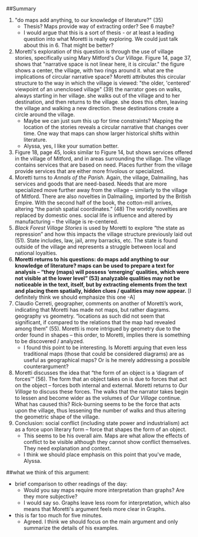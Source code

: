 ##Summary
1. "do maps add anything, to our knowledge of literature?" (35)
	* Thesis? Maps provide way of extracting order? See 6 maybe?
	* I would argue that this is a sort of thesis - or at least a leading question into what Moretti is really exploring. We could just talk about this in 6. That might be better?
2. Moretti's exploration of this question is through the use of village stories, specifically using Mary Mitford's *Our Village.*
	    Figure 14, page 37, shows that "narrative space is not linear here, it is circular." the figure shows a center, the village, with two rings around it. 
	          what are the implications of circular narrative space?
	    Moretti attributes this circular structure to the way in which the village is viewed:
	        "the older, 'centered' viewpoint of an unenclosed village" (39)
	        the narrator goes on walks, always starting in her village. she walks out of the village and to her destination, and then returns to the village. she does this often, leaving the village and walking a new direction. these destinations create a circle around the village.
	* Maybe we can just sum this up for time constraints? Mapping the location of the stories reveals a circular narrative that changes over time. One way that maps can show larger historical shifts within literature. 
	* Alyssa, yes, I like your sumation better. 
3. Figure 18, page 45, looks similar to Figure 14, but shows services offered in the village of Mitford, and in areas surrounding the village. The village contains services that are based on need. Places further from the village provide services that are either more frivolous or specialized.
4. Moretti turns to *Annals of the Parish.* Again, the village, Dalmailing, has services and goods that are need-based. Needs that are more specialized move further away from the village – similarly to the village of Mitford. There are also novelties in Dalmailing, imported by the British Empire. With the second half of the book, the cotton-mill arrives, altering “the parish spatial coordinates.” (48) The worldly novelties are replaced by domestic ones.
	social life is influence and altered by manufacturing – the village is re-centered.
5. *Black Forest Village Stories* is used by Moretti to explore “the state as repression” and how this impacts the village structure previously laid out (51). State includes, law, jail, army barracks, etc. The state is found outside of the village and represents a struggle between local and national loyalties.
6. **Moretti returns to his questions: do maps add anything to our knowledge of literature? 
	maps can be used to prepare a text for analysis – “they (maps) will possess ‘emerging’ qualities, which were not visible at the lower level” (53) analyzable qualities may not be noticeable in the text, itself, but by extracting elements from the text and placing them spatially, hidden clues / qualities may now appear.** [I definitely think we should emphasize this one -A] 
7. Claudio Cerreti, geographer, comments on another of Moretti’s work, indicating that Moretti has made not maps, but rather diagrams. geography vs geometry. “locations as such did not seem that significant, if compared to the relations that the map had revealed among them” (55). Moretti is more intrigued by geometry due to the order found in shapes – this order, to Moretti, implies there is something to be discovered / analyzed.
	* I found this point to be interesting. Is Moretti arguing that even less traditional maps (those that could be considered diagrams) are as useful as geographical maps? Or is he merely addressing a possible counterargument?
8. Moretti discusses the idea that “the form of an object is a ‘diagram of forces’” (56). The form that an object takes on is due to forces that act on the object – forces both internal and external. 
	Moretti returns to *Our Village* to discuss these forces. The walks that the narrator takes begin to lessen and become wider as the volumes of *Our Village* continue. What has caused this? Rick-burning seems to be the force that acts upon the village, thus lessening the number of walks and thus altering the geometric shape of the village. 
9. Conclusion: social conflict (including state power and industrialism) act as a force upon literary form – force that shapes the form of an object.
	* This seems to be his overall aim. Maps are what allow the effects of conflict to be visible although they cannot show conflict themselves. They need explanation and context. 
	* I think we should place emphasis on this point that you've made, Alyssa. 

##what we think of this argument:
* brief comparison to other readings of the day:
	* Would you say maps require more interpretation than graphs? Are they more subjective? 
	* I would say so. Graphs leave less room for interpretation, which also means that Moretti's argument feels more clear in Graphs.
* this is far too much for five minutes. 
	* Agreed. I think we should focus on the main argument and only summarize the details of his examples. 


